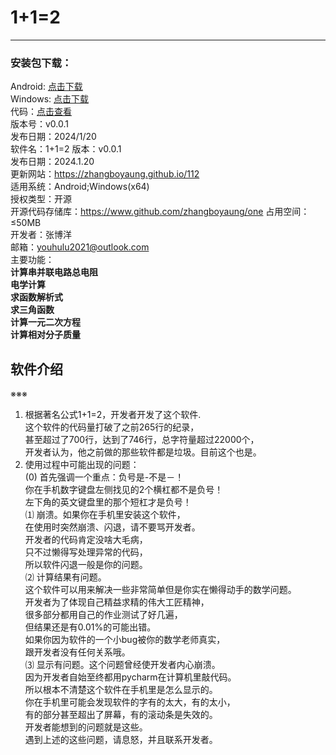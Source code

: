 # 1+1=2
***
### 安装包下载：
Android: [点击下载](1+1=2_v0.0.1.apk "安卓")  
Windows: [点击下载](1+1=2-0.0.1.msi "PC")  
代码：[点击查看](app.py)  
版本号：v0.0.1  
发布日期：2024/1/20  
软件名：1+1=2
版本：v0.0.1  
发布日期：2024.1.20  
更新网站：https://zhangboyaung.github.io/112  
适用系统：Android;Windows(x64)  
授权类型：开源  
开源代码存储库：https://www.github.com/zhangboyaung/one
占用空间：≤50MB  
开发者：张博洋  
邮箱：youhulu2021@outlook.com  
主要功能：  
**计算串并联电路总电阻**  
**电学计算**  
**求函数解析式**  
**求三角函数**  
**计算一元二次方程**  
**计算相对分子质量**
## 软件介绍
※※※
1. 根据著名公式1+1=2，开发者开发了这个软件.  
这个软件的代码量打破了之前265行的纪录，  
甚至超过了700行，达到了746行，总字符量超过22000个，  
开发者认为，他之前做的那些软件都是垃圾。目前这个也是。  
2. 使用过程中可能出现的问题：  
(0) 首先强调一个重点：负号是-不是－！  
你在手机数字键盘左侧找见的2个横杠都不是负号！  
左下角的英文键盘里的那个短杠才是负号！  
⑴ 崩溃。如果你在手机里安装这个软件，  
在使用时突然崩溃、闪退，请不要骂开发者。  
开发者的代码肯定没啥大毛病，  
只不过懒得写处理异常的代码，  
所以软件闪退一般是你的问题。  
⑵ 计算结果有问题。  
这个软件可以用来解决一些非常简单但是你实在懒得动手的数学问题。  
开发者为了体现自己精益求精的伟大工匠精神，  
很多部分都用自己的作业测试了好几遍，  
但结果还是有0.01%的可能出错。  
如果你因为软件的一个小bug被你的数学老师真实，  
跟开发者没有任何关系哦。  
⑶ 显示有问题。这个问题曾经使开发者内心崩溃。  
因为开发者自始至终都用pycharm在计算机里敲代码。  
所以根本不清楚这个软件在手机里是怎么显示的。  
你在手机里可能会发现软件的字有的太大，有的太小，  
有的部分甚至超出了屏幕，有的滚动条是失效的。  
开发者能想到的问题就是这些。  
遇到上述的这些问题，请息怒，并且联系开发者。  
